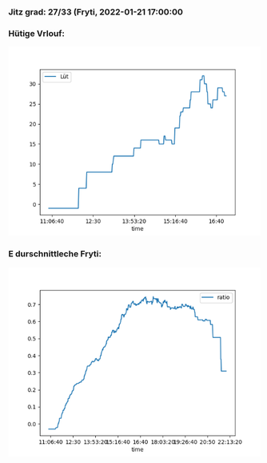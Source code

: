 ### Jitz grad: 27/33 (Fryti, 2022-01-21 17:00:00

### Hütige Vrlouf:
![Graph](Today.png)

### E durschnittleche Fryti:
![Graph](Fryti.png)